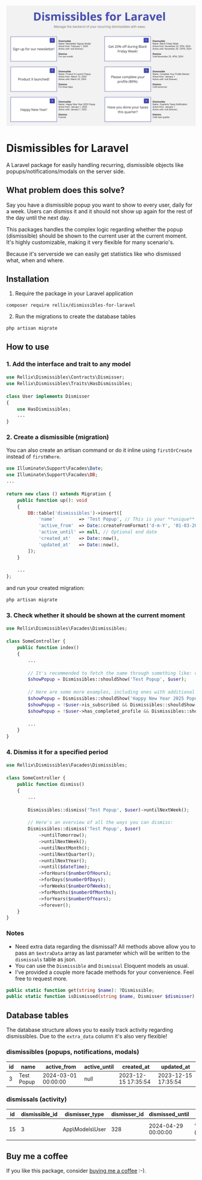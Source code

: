 ![Dismissibles for Laravel](./images/dismissibles-for-laravel.jpg)

# Dismissibles for Laravel

A Laravel package for easily handling recurring, dismissible objects like popups/notifications/modals on the server side.

## What problem does this solve?
Say you have a dismissible popup you want to show to every user, daily for a week. Users can dismiss it and it should not show up again for the rest of the day until the next day.

This packages handles the complex logic regarding whether the popup (dismissible) should be shown to the current user at the current moment. It's highly customizable, making it very flexible for many scenario's.

Because it's serverside we can easily get statistics like who dismissed what, when and where.

## Installation
1. Require the package in your Laravel application
```shell
composer require rellix/dismissibles-for-laravel
```

2. Run the migrations to create the database tables
```shell
php artisan migrate
```

## How to use

### 1. Add the interface and trait to any model
```php
use Rellix\Dismissibles\Contracts\Dismisser;
use Rellix\Dismissibles\Traits\HasDismissibles;

class User implements Dismisser
{
    use HasDismissibles;
    ...
}

```

### 2. Create a dismissible (migration)
You can also create an artisan command or do it inline using `firstOrCreate` instead of `firstWhere`.
```php
use Illuminate\Support\Facades\Date;
use Illuminate\Support\Facades\DB;
...

return new class () extends Migration {
    public function up(): void
    {
        DB::table('dismissibles')->insert([
            'name'         => 'Test Popup', // This is your **unique** identifier
            'active_from'  => Date::createFromFormat('d-m-Y', '01-03-2024'),
            'active_until' => null, // Optional end date
            'created_at'   => Date::now(),
            'updated_at'   => Date::now(),
        ]);
    }
    
    ...
};
```

and run your created migration:
```php
php artisan migrate
```


### 3. Check whether it should be shown at the current moment
```php
use Rellix\Dismissibles\Facades\Dismissibles;

class SomeController {
    public function index()
    {
        ...
    
        // It's recommended to fetch the name through something like: config('dismissibles.test_popup.name')
        $showPopup = Dismissibles::shouldShow('Test Popup', $user);
        
        // Here are some more examples, including ones with additional conditionals:
        $showPopup = Dismissibles::shouldShow('Happy New Year 2025 Popup', $user);
        $showPopup = !$user->is_subscribed && Dismissibles::shouldShow('Newsletter signup modal', $user);
        $showPopup = !$user->has_completed_profile && Dismissibles::shouldShow('Complete your profile notification', $user);
        
        ...
    }
}
```

### 4. Dismiss it for a specified period
```php
use Rellix\Dismissibles\Facades\Dismissibles;

class SomeController {
    public function dismiss()
    {
        ...
        
        Dismissibles::dismiss('Test Popup', $user)->untilNextWeek();
        
        // Here's an overview of all the ways you can dismiss:
        Dismissibles::dismiss('Test Popup', $user)
            ->untilTomorrow();
            ->untilNextWeek();
            ->untilNextMonth();
            ->untilNextQuarter();
            ->untilNextYear();
            ->until($dateTime);
            ->forHours($numberOfHours);
            ->forDays($numberOfDays);
            ->forWeeks($numberOfWeeks);
            ->forMonths($numberOfMonths);
            ->forYears($numberOfYears);
            ->forever();
    }
}
```

### Notes
- Need extra data regarding the dismissal? All methods above allow you to pass an `$extraData` array as last parameter which will be written to the `dismissals` table as json.
- You can use the `Dismissible` and `Dismissal` Eloquent models as usual.
- I've provided a couple more facade methods for your convenience. Feel free to request more. 
```php
public static function get(string $name): ?Dismissible;
public static function isDismissed(string $name, Dismisser $dismisser): bool;
```

## Database tables
The database structure allows you to easily track activity regarding dismissibles. Due to the `extra_data` column it's also very flexible!

### dismissibles (popups, notifications, modals)
| id | name       | active_from         | active_until | created_at          | updated_at          |
|----|------------|---------------------|--------------|---------------------|---------------------|
| 3  | Test Popup | 2024-03-01 00:00:00 | null         | 2023-12-15 17:35:54 | 2023-12-15 17:35:54 |


### dismissals (activity)
| id | dismissible_id | dismisser_type  | dismisser_id | dismissed_until     | extra_data                   | created_at          | updated_at          |
|----|----------------|-----------------|--------------|---------------------|------------------------------|---------------------|---------------------|
| 15 | 3              | App\Models\User | 328          | 2024-04-29 00:00:00 | "{\"route\":\"home.index\"}" | 2024-04-28 17:35:54 | 2024-04-28 17:35:54 |

## Buy me a coffee
If you like this package, consider [buying me a coffee](https://www.paypal.com/donate/?business=E6QBKXWLXMD92&no_recurring=1&item_name=Buy+me+a+coffee&currency_code=EUR&amount=2.50) :-).
